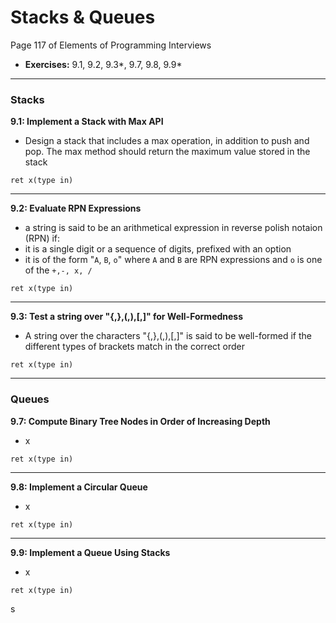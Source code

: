 # Stacks & Queues #
Page 117 of Elements of Programming Interviews

*   **Exercises:** 9.1, 9.2, 9.3*, 9.7, 9.8, 9.9*

---

### Stacks ###

**9.1: Implement a Stack with Max API**

*   Design a stack that includes a max operation, in addition to push and pop. The max method should return the maximum value stored in the stack

`ret x(type in)`


---

**9.2: Evaluate RPN Expressions**

*   a string is said to be an arithmetical expression in reverse polish notaion (RPN) if:
*   it is a single digit or a sequence of digits, prefixed with an option 
*   it is of the form "`A`, `B`, `o`" where `A` and `B` are RPN expressions and `o` is one of the `+,-, x, /`

`ret x(type in)`

---

**9.3: Test a string over "{,},(,),[,]" for Well-Formedness**

*   A string over the characters  "{,},(,),[,]" is said to be well-formed if the different types of brackets match in the correct order


`ret x(type in)`

---

### Queues ###

**9.7: Compute Binary Tree Nodes in Order of Increasing Depth**

*   x

`ret x(type in)`

---

**9.8: Implement a Circular Queue**

*   x

`ret x(type in)`

---

**9.9: Implement a Queue Using Stacks**

*   x

`ret x(type in)`

s